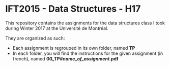 # IFT2015 - Data Structures - H17

This repository contains the assignments for the data structures class I took during Winter 2017 at the Université de Montréal. 

They are organized as such:

* Each assignment is regrouped in its own folder, named **TP**
* In each folder, you will find the instructions for the given assignment (in french), named **00_TP#_name_of_assignment_.pdf**
